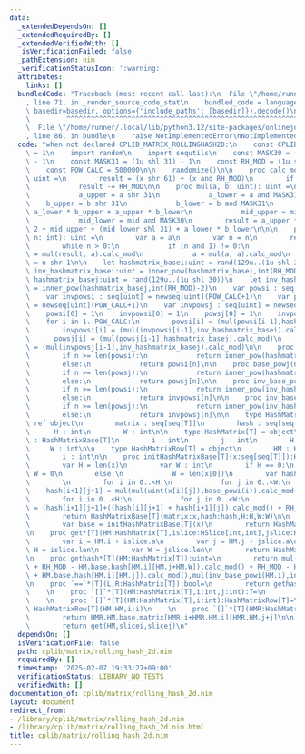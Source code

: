 ```yaml
---
data:
  _extendedDependsOn: []
  _extendedRequiredBy: []
  _extendedVerifiedWith: []
  _isVerificationFailed: false
  _pathExtension: nim
  _verificationStatusIcon: ':warning:'
  attributes:
    links: []
  bundledCode: "Traceback (most recent call last):\n  File \"/home/runner/.local/lib/python3.12/site-packages/onlinejudge_verify/documentation/build.py\"\
    , line 71, in _render_source_code_stat\n    bundled_code = language.bundle(stat.path,\
    \ basedir=basedir, options={'include_paths': [basedir]}).decode()\n          \
    \         ^^^^^^^^^^^^^^^^^^^^^^^^^^^^^^^^^^^^^^^^^^^^^^^^^^^^^^^^^^^^^^^^^^^^^^^^^^^^^^^^^\n\
    \  File \"/home/runner/.local/lib/python3.12/site-packages/onlinejudge_verify/languages/nim.py\"\
    , line 86, in bundle\n    raise NotImplementedError\nNotImplementedError\n"
  code: "when not declared CPLIB_MATRIX_ROLLINGHASH2D:\n    const CPLIB_MATRIX_ROLLINGHASH2D*\
    \ = 1\n    import random\n    import sequtils\n    const MASK30 = (1u shl 30)\
    \ - 1\n    const MASK31 = (1u shl 31) - 1\n    const RH_MOD = (1u shl 61) - 1\n\
    \    const POW_CALC = 500000\n\n    randomize()\n\n    proc calc_mod(x: uint):\
    \ uint =\n        result = (x shr 61) + (x and RH_MOD)\n        if result >= RH_MOD:\n\
    \            result -= RH_MOD\n\n    proc mul(a, b: uint): uint =\n        let\n\
    \            a_upper = a shr 31\n            a_lower = a and MASK31\n        \
    \    b_upper = b shr 31\n            b_lower = b and MASK31\n            mid =\
    \ a_lower * b_upper + a_upper * b_lower\n            mid_upper = mid shr 30\n\
    \            mid_lower = mid and MASK30\n        result = a_upper * b_upper *\
    \ 2 + mid_upper + (mid_lower shl 31) + a_lower * b_lower\n\n\n    proc inner_pow(a:uint,\
    \ n: int): uint =\n        var a = a\n        var n = n\n        result = 1\n\
    \        while n > 0:\n            if (n and 1) != 0:\n                result\
    \ = mul(result, a).calc_mod\n            a = mul(a, a).calc_mod\n            n\
    \ = n shr 1\n\n    let hashmatrix_basei:uint = rand(129u..(1u shl 30))\n    let\
    \ inv_hashmatrix_basei:uint = inner_pow(hashmatrix_basei,int(RH_MOD)-2)\n    let\
    \ hashmatrix_basej:uint = rand(129u..(1u shl 30))\n    let inv_hashmatrix_basej:uint\
    \ = inner_pow(hashmatrix_basej,int(RH_MOD)-2)\n    var powsi : seq[uint] = newseq[uint](POW_CALC+1)\n\
    \    var invpowsi : seq[uint] = newseq[uint](POW_CALC+1)\n    var powsj : seq[uint]\
    \ = newseq[uint](POW_CALC+1)\n    var invpowsj : seq[uint] = newseq[uint](POW_CALC+1)\n\
    \    powsi[0] = 1\n    invpowsi[0] = 1\n    powsj[0] = 1\n    invpowsj[0] = 1\n\
    \    for i in 1..POW_CALC:\n        powsi[i] = (mul(powsi[i-1],hashmatrix_basei).calc_mod)\n\
    \        invpowsi[i] = (mul(invpowsi[i-1],inv_hashmatrix_basei).calc_mod)\n  \
    \      powsj[i] = (mul(powsj[i-1],hashmatrix_basej).calc_mod)\n        invpowsj[i]\
    \ = (mul(invpowsj[i-1],inv_hashmatrix_basej).calc_mod)\n\n    proc base_powi(n:int):uint=\n\
    \        if n >= len(powsi):\n            return inner_pow(hashmatrix_basei,n)\n\
    \        else:\n            return powsi[n]\n\n    proc base_powj(n:int):uint=\n\
    \        if n >= len(powsj):\n            return inner_pow(hashmatrix_basej,n)\n\
    \        else:\n            return powsj[n]\n\n    proc inv_base_powi(n:int):uint=\n\
    \        if n >= len(powsi):\n            return inner_pow(inv_hashmatrix_basei,n)\n\
    \        else:\n            return invpowsi[n]\n\n    proc inv_base_powj(n:int):uint=\n\
    \        if n >= len(powsj):\n            return inner_pow(inv_hashmatrix_basej,n)\n\
    \        else:\n            return invpowsj[n]\n\n    type HashMatrixBase[T] =\
    \ ref object\n        matrix : seq[seq[T]]\n        hash : seq[seq[uint]]\n  \
    \      H : int\n        W : int\n\n    type HashMatrix[T] = object\n        base\
    \ : HashMatrixBase[T]\n        i : int\n        j : int\n        H : int\n   \
    \     W : int\n\n    type HashMatrixRow[T] = object\n        HM : HashMatrix[T]\n\
    \        i : int\n\n    proc initHashMatrixBase[T](x:seq[seq[T]]):HashMatrixBase[T]=\n\
    \        var H = len(x)\n        var W : int\n        if H == 0:\n           \
    \ W = 0\n        else:\n            W = len(x[0])\n        var hash = newseqwith(H+1,newseqwith(W+1,0u))\n\
    \        \n        for i in 0..<H:\n            for j in 0..<W:\n            \
    \    hash[i+1][j+1] = mul(mul(uint(x[i][j]),base_powi(i)).calc_mod(),base_powj(j)).calc_mod()\n\
    \        for i in 0..<H:\n            for j in 0..<W:\n                hash[i+1][j+1]\
    \ = (hash[i+1][j+1]+((hash[i][j+1] + hash[i+1][j]).calc_mod() + RH_MOD - hash[i][j]).calc_mod()).calc_mod()\n\
    \        return HashMatrixBase[T](matrix:x,hash:hash,H:H,W:W)\n\n    proc initHashMartix*[T](x:seq[seq[T]]):HashMatrix[T]=\n\
    \        var base = initHashMatrixBase[T](x)\n        return HashMatrix[T](base:base,i:0,j:0,H:base.H,W:base.W)\n\
    \n    proc get*[T](HM:HashMatrix[T],islice:HSlice[int,int],jslice:HSlice[int,int]):HashMatrix[T]=\n\
    \        var i = HM.i + islice.a\n        var j = HM.j + jslice.a\n        var\
    \ H = islice.len\n        var W = jslice.len\n        return HashMatrix[T](base:HM.base,i:i,j:j,H:H,W:W)\n\
    \n    proc gethash*[T](HM:HashMatrix[T]):uint=\n        return mul((((HM.base.hash[HM.i+HM.H][HM.j+HM.W]\
    \ + RH_MOD - HM.base.hash[HM.i][HM.j+HM.W]).calc_mod() + RH_MOD - HM.base.hash[HM.i+HM.H][HM.j]).calc_mod()\
    \ + HM.base.hash[HM.i][HM.j]).calc_mod(),mul(inv_base_powi(HM.i),inv_base_powj(HM.j)).calc_mod()).calc_mod()\n\
    \n    proc `==`*[T](L,R:HashMatrix[T]):bool=\n        return gethash(L) == gethash(R)\n\
    \    \n    proc `[]`*[T](HM:HashMatrix[T],i:int,j:int):T=\n        return HM.base.matrix[HM.i+i][HM.j+j]\n\
    \    \n    proc `[]`*[T](HM:HashMatrix[T],i:int):HashMatrixRow[T]=\n        return\
    \ HashMatrixRow[T](HM:HM,i:i)\n    \n    proc `[]`*[T](HMR:HashMatrixRow[T],j:int):T=\n\
    \        return HMR.HM.base.matrix[HMR.i+HMR.HM.i][HMR.HM.j+j]\n\n    proc `[]`*[T](HM:HashMatrix[T],slicei,slicej:HSlice[int,int]):HashMatrix[T]=\n\
    \        return get(HM,slicei,slicej)\n"
  dependsOn: []
  isVerificationFile: false
  path: cplib/matrix/rolling_hash_2d.nim
  requiredBy: []
  timestamp: '2025-02-07 19:33:27+09:00'
  verificationStatus: LIBRARY_NO_TESTS
  verifiedWith: []
documentation_of: cplib/matrix/rolling_hash_2d.nim
layout: document
redirect_from:
- /library/cplib/matrix/rolling_hash_2d.nim
- /library/cplib/matrix/rolling_hash_2d.nim.html
title: cplib/matrix/rolling_hash_2d.nim
---
```

